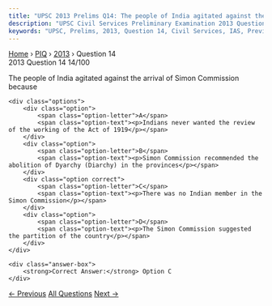 ```yaml
---
title: "UPSC 2013 Prelims Q14: The people of India agitated against the arrival of Simon Co..."
description: "UPSC Civil Services Preliminary Examination 2013 Question 14 with options and answer"
keywords: "UPSC, Prelims, 2013, Question 14, Civil Services, IAS, Previous Year Questions"
---
```


<nav class="breadcrumb">
    <a href="../../">Home</a>
    <span>›</span>
    <a href="../">PIQ</a>
    <span>›</span>
    <a href="./">2013</a>
    <span>›</span>
    <span>Question 14</span>
</nav>

<div class="question-header">
    <div class="question-meta">
        <span class="year-badge">2013</span>
        <span class="question-number">Question 14</span>
        <span class="progress">14/100</span>
    </div>
    <div class="progress-bar">
        <div class="progress-fill" style="width: 14.0%"></div>
    </div>
</div>

<div class="question-content">
    <div class="question-text">
        <p>The people of India agitated against the arrival of Simon Commission because</p>
    </div>
    
    <div class="options">
        <div class="option">
            <span class="option-letter">A</span>
            <span class="option-text"><p>Indians never wanted the review of the working of the Act of 1919</p></span>
        </div>
        <div class="option">
            <span class="option-letter">B</span>
            <span class="option-text"><p>Simon Commission recommended the abolition of Dyarchy (Diarchy) in the provinces</p></span>
        </div>
        <div class="option correct">
            <span class="option-letter">C</span>
            <span class="option-text"><p>There was no Indian member in the Simon Commission</p></span>
        </div>
        <div class="option">
            <span class="option-letter">D</span>
            <span class="option-text"><p>The Simon Commission suggested the partition of the country</p></span>
        </div>
    </div>

    <div class="answer-box">
        <strong>Correct Answer:</strong> Option C
    </div>
</div>

<div class="question-nav">
    <a href="../q013-according-to-the-constitution-of-india-which-of-th/" class="nav-btn prev">← Previous</a>
    <a href="../" class="nav-btn center">All Questions</a>
    <a href="../q015-quit-india-movement-was-launched-in-response-to/" class="nav-btn next">Next →</a>
</div>
